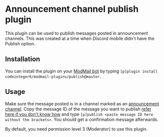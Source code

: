 # Announcement channel publish plugin
This plugin can be used to publish messages posted in announcement channels. This was created at a time when Discord mobile didn't have the Publish option.

## Installation
You can install the plugin on your [ModMail bot](https://github.com/kyb3r/modmail) by typing `[p]plugin install codeinteger6/modmail-plugins/publish@master`.

## Usage
Make sure the message posted is in a channel marked as an [announcement channel](https://support.discord.com/hc/en-us/articles/360032008192-Announcement-Channels-). Copy the message ID of the message you want to publish [refer here if you don't know how](https://support.discord.com/hc/en-us/articles/206346498-Where-can-I-find-my-User-Server-Message-ID-) and type `[p]publish <paste message ID here without the brackets>`. You should get a confirmation message afterwards.

By default, you need permission level 3 (Moderator) to use this plugin.
